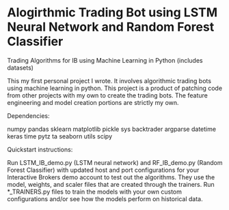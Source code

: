 # Alogirthmic Trading Bot using LSTM Neural Network and Random Forest Classifier
 Trading Algorithms for IB using Machine Learning in Python (includes datasets)

This my first personal project I wrote. It involves algorithmic trading bots using machine learning in python. This project is a product of patching code from other projects with my own to create the trading bots. The feature engineering and model creation portions are strictly my own.
 
Dependencies:

numpy
pandas
sklearn
matplotlib
pickle
sys
backtrader
argparse
datetime
keras
time
pytz
ta
seaborn
utils
scipy

Quickstart instructions:
 
Run LSTM_IB_demo.py (LSTM neural network) and RF_IB_demo.py (Random Forest Classifier) with updated host and port configurations for your Interactive Brokers demo account to test out the algorithms. They use the model, weights, and scaler files that are created through the trainers. Run *_TRAINERS.py files to train the models with your own custom configurations and/or see how the models perform on historical data.

